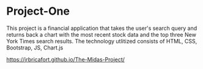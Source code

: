 # Project-One

This project is a financial application that takes the user's search query and returns back a chart with the most recent stock data and the top three New York Times search results. The technology utlitized consists of HTML, CSS, Bootstrap, JS, Chart.js

https://jrbricafort.github.io/The-Midas-Project/
